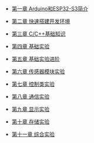 <!-- docs/_sidebar.md -->

- [第一章 Arduino和ESP32-S3简介](DShanESP32-S3/Arduino/chapter1.md)

- [第二章 快速搭建开发环境](DShanESP32-S3/Arduino/chapter2.md)

- [第三章 C/C++基础知识](DShanESP32-S3/Arduino/chapter3.md)

- [第四章 基础实验]()

- [第五章 基础实验进阶]()

- [第六章 传感器模块实验]()

- [第七章 控制类实验]()

- [第八章 通信实验]()

- [第九章 显示实验]()

- [第十章 存储实验]()

- [第十一章 综合实验]()


